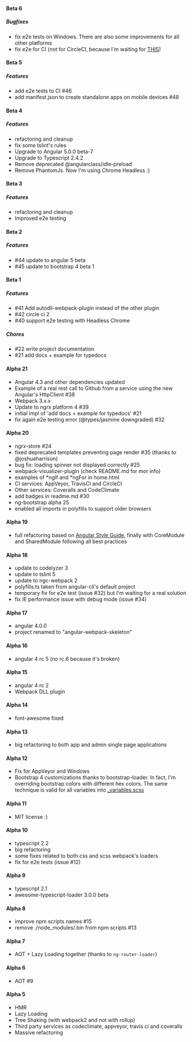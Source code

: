 #### Beta 6
##### Bugfixes
- fix e2e tests on Windows. There are also some improvements for all other platforms
- fix e2e for CI (not for CircleCI, because I'm waiting for [THIS](https://discuss.circleci.com/t/update-chrome-to-version-59-or-greater-for-circleci-2-0/16323))


#### Beta 5
##### Features
- add e2e tests to CI #46
- add manifest.json to create standalone apps on mobile devices #48


#### Beta 4
##### Features
- refactoring and cleanup
- fix some tslint's rules
- Upgrade to Angular 5.0.0 beta-7
- Upgrade to Typescript 2.4.2
- Remove deprecated @angularclass/idle-preload
- Remove PhantomJs. Now I'm using Chrome Headless :)


#### Beta 3
##### Features
- refactoring and cleanup
- Improved e2e testing


#### Beta 2
##### Features
- #44 update to angular 5 beta
- #45 update to bootstrap 4 beta 1


#### Beta 1
##### Features
- #41 Add autodll-webpack-plugin instead of the other plugin
- #42 circle ci 2
- #40 support e2e testing with Headless Chrome

##### Chores
- #22 write project documentation
- #21 add docs + example for typedocs


#### Alpha 21
- Angular 4.3 and other dependencies updated
- Example of a real rest call to Github from a service using the new Angular's HttpClient #38
- Webpack 3.x.x
- Update to ngrx platform 4 #39
- initial impl of 'add docs + example for typedocs' #21
- fix again e2e testing error (@types/jasmine downgraded) #32


#### Alpha 20
- ngrx-store #24
- fixed deprecated templates preventing page render #35 (thanks to @joshuaharrison)
- bug fix: loading spinner not displayed correctly #25
- webpack-visualizer-plugin (check README.md for mor info)
- examples of *ngIf and *ngFor in home.html
- CI services: AppVeyor, TravisCI and CircleCI
- Other services: Coveralls and CodeClimate
- add badges in readme.md #30
- ng-bootstrap alpha 25
- enabled all imports in polyfills to support older browsers


#### Alpha 19
- full refactoring based on [Angular Style Guide](https://angular.io/styleguide), finally with CoreModule and SharedModule following all best practices


#### Alpha 18
- update to codelyzer 3
- update to tslint 5
- update to ngc-webpack 2
- polyfills.ts taken from angular-cli's default project
- temporary fix for e2e test (issue #32) but I'm waiting for a real solution
- fix IE performance issue with debug mode (issue #34)


#### Alpha 17
- angular 4.0.0
- project renamed to "angular-webpack-skeleton"


#### Alpha 16
- angular 4 rc 5 (no rc.6 because it's broken)


#### Alpha 15
- angular 4 rc 2
- Webpack DLL plugin


#### Alpha 14
- font-awesome fixed


#### Alpha 13
- big refactoring to both app and admin single page applications


#### Alpha 12
- Fix for AppVeyor and Windows
- Bootstrap 4 customizations thanks to bootstrap-loader. In fact, I'm overriding bootstrap colors with different hex colors. The same technique is valid for all variables into [_variables.scss](https://github.com/twbs/bootstrap/blob/v4-dev/scss/_variables.scss)


#### Alpha 11
- MIT license :)


#### Alpha 10
- typescript 2.2
- big refactoring
- some fixes related to both css and scss webpack's loaders
- fix for e2e tests (issue #12)


#### Alpha 9
- typescript 2.1
- awesome-typescript-loader 3.0.0 beta


#### Alpha 8
- improve npm scripts names #15
- remove ./node_modules/.bin from npm scripts #13


#### Alpha 7
- AOT + Lazy Loading together (thanks to `ng-router-loader`)


#### Alpha 6
- AOT #9


#### Alpha 5
- HMR
- Lazy Loading
- Tree Shaking (with webpack2 and not with rollup)
- Third party services as codeclimate, appveyor, travis ci and coveralls
- Massive refactoring